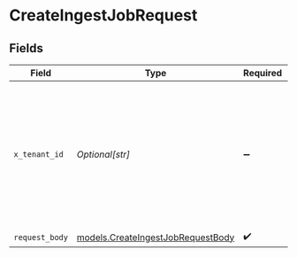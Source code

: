 # CreateIngestJobRequest


## Fields

| Field                                                                                                                                          | Type                                                                                                                                           | Required                                                                                                                                       | Description                                                                                                                                    |
| ---------------------------------------------------------------------------------------------------------------------------------------------- | ---------------------------------------------------------------------------------------------------------------------------------------------- | ---------------------------------------------------------------------------------------------------------------------------------------------- | ---------------------------------------------------------------------------------------------------------------------------------------------- |
| `x_tenant_id`                                                                                                                                  | *Optional[str]*                                                                                                                                | :heavy_minus_sign:                                                                                                                             | Optional tenant id to use for the request. If not provided, the namespace will be used directly. Must be alphanumeric and up to 64 characters. |
| `request_body`                                                                                                                                 | [models.CreateIngestJobRequestBody](../models/createingestjobrequestbody.md)                                                                   | :heavy_check_mark:                                                                                                                             | N/A                                                                                                                                            |